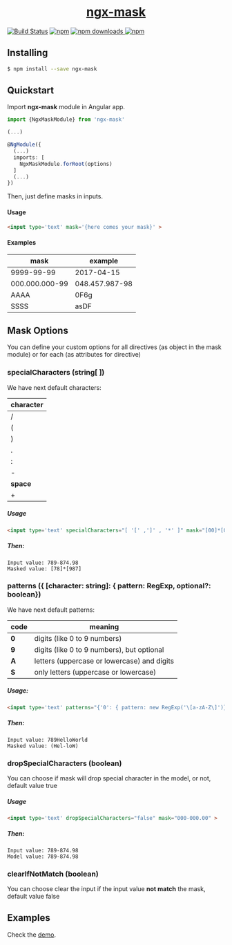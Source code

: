 <a href="https://jsdaddy.github.io/ngx-mask">
  <h1 align="center">ngx-mask</h1>
</a>

[![Build Status](https://img.shields.io/travis/JsDaddy/ngx-mask.svg?branch=develop)](https://travis-ci.org/JsDaddy/ngx-mask)
[![npm](https://img.shields.io/npm/v/ngx-mask.svg)](https://www.npmjs.com/package/ngx-mask)
<a href="https://npmjs.org/ngx-mask">
  <img src="https://img.shields.io/npm/dt/ngx-mask.svg" alt="npm downloads" >
</a>
[![npm](https://img.shields.io/npm/dm/ngx-mask.svg)](https://www.npmjs.com/package/ngx-mask)

## Installing

```bash
$ npm install --save ngx-mask
```

## Quickstart

Import **ngx-mask** module in Angular app.

```typescript
import {NgxMaskModule} from 'ngx-mask'

(...)

@NgModule({
  (...)
  imports: [
    NgxMaskModule.forRoot(options)
  ]
  (...)
})
```

Then, just define masks in inputs.

#### Usage

```html 
<input type='text' mask='{here comes your mask}' >
```

#### Examples

| mask | example |
| ------- | ------- |
| 9999-99-99 | 2017-04-15 |
| 000.000.000-99 | 048.457.987-98 |
| AAAA | 0F6g |
| SSSS | asDF |

## Mask Options 
You can define your custom options for all directives (as  object in the mask module) or for each (as attributes for directive)
### specialCharacters (string[ ]) 
 We have next default characters:
   
   | character |
   |-----------|
   | / | 
   | ( | 
   | ) |
   | . |
   | : |
   | - |
   | **space** |
   | + | 
   
##### Usage

```html 
<input type='text' specialCharacters="[ '[' ,']' , '*' ]" mask="[00]*[000]" >
```

##### Then:

```
Input value: 789-874.98
Masked value: [78]*[987]
```
   
### patterns ({ [character: string]: { pattern: RegExp, optional?: boolean})
   We have next default patterns:
   
  | code | meaning |
  |------|---------|
  | **0** | digits (like 0 to 9 numbers) |
  | **9** | digits (like 0 to 9 numbers), but optional |
  | **A** | letters (uppercase or lowercase) and digits |
  | **S** | only letters (uppercase or lowercase) |

##### Usage:
 
```html 
<input type='text' patterns="{'0': { pattern: new RegExp('\[a-zA-Z\]')}}" mask="(000-000)" >
```

##### Then:

```
Input value: 789HelloWorld
Masked value: (Hel-loW)
```

### dropSpecialCharacters (boolean) 
   You can choose if mask will drop special character in the model, or not, default value true
##### Usage

```html 
<input type='text' dropSpecialCharacters="false" mask="000-000.00" >
```

##### Then:

```
Input value: 789-874.98
Model value: 789-874.98
```

### clearIfNotMatch (boolean)    
   You can choose clear the input if the input value **not match** the mask, default value false 


## Examples

Check the [demo](https://jsdaddy.github.io/ngx-mask/).
